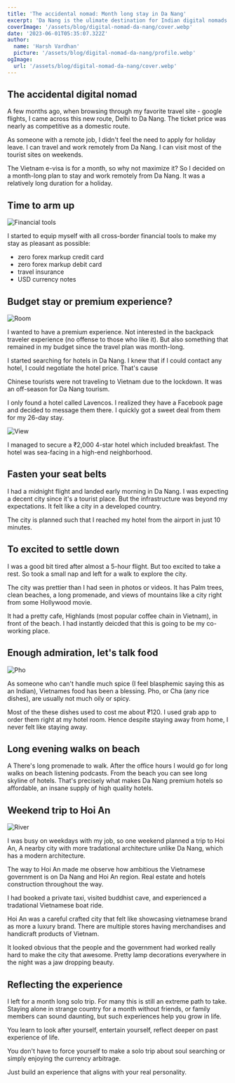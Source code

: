 ```yaml
---
title: 'The accidental nomad: Month long stay in Da Nang'
excerpt: 'Da Nang is the ulimate destination for Indian digital nomads largely due to the proximity'
coverImage: '/assets/blog/digital-nomad-da-nang/cover.webp'
date: '2023-06-01T05:35:07.322Z'
author:
  name: 'Harsh Vardhan'
  picture: '/assets/blog/digital-nomad-da-nang/profile.webp'
ogImage:
  url: '/assets/blog/digital-nomad-da-nang/cover.webp'
---
```


## The accidental digital nomad

A few months ago, when browsing through my favorite travel site - google flights, I came across this new route, Delhi to Da Nang. The ticket price was nearly as competitive as a domestic route.

As someone with a remote job, I didn't feel the need to apply for holiday leave. I can travel and work remotely from Da Nang. I can visit most of the tourist sites on weekends.

The Vietnam e-visa is for a month, so why not maximize it? So I decided on a month-long plan to stay and work remotely from Da Nang. It was a relatively long duration for a holiday.

## Time to arm up

![Financial tools](/assets/blog/digital-nomad-da-nang/tools.webp "Financial tools")

I started to equip myself with all cross-border financial tools to make my stay as pleasant as possible:

- zero forex markup credit card 
- zero forex markup debit card
- travel insurance
- USD currency notes

## Budget stay or premium experience?

![Room](/assets/blog/digital-nomad-da-nang/room.webp "Room")

I wanted to have a premium experience. Not interested in the backpack traveler experience (no offense to those who like it). But also something that remained in my budget since the travel plan was month-long.

I started searching for hotels in Da Nang. I knew that if I could contact any hotel, I could negotiate the hotel price. That's cause

Chinese tourists were not traveling to Vietnam due to the lockdown.
It was an off-season for Da Nang tourism.

I only found a hotel called Lavencos. I realized they have a Facebook page and decided to message them there. I quickly got a sweet deal from them for my 26-day stay.

![View](/assets/blog/digital-nomad-da-nang/view.webp "View")

I managed to secure a ₹2,000 4-star hotel which included breakfast. The hotel was sea-facing in a high-end neighborhood.

## Fasten your seat belts

I had a midnight flight and landed early morning in Da Nang. I was expecting a decent city since it's a tourist place. But the infrastructure was beyond my expectations. It felt like a city in a developed country.

The city is planned such that I reached my hotel from the airport in just 10 minutes.

## To excited to settle down

I was a good bit tired after almost a 5-hour flight. But too excited to take a rest. So took a small nap and left for a walk to explore the city.

The city was prettier than I had seen in photos or videos. It has Palm trees, clean beaches, a long promenade, and views of mountains like a city right from some Hollywood movie. 

It had a pretty cafe, Highlands (most popular coffee chain in Vietnam), in front of the beach. I had instantly deicded that this is going to be my co-working place.

## Enough admiration, let's talk food

![Pho](/assets/blog/digital-nomad-da-nang/pho.webp "Pho")

As someone who can't handle much spice (I feel blasphemic saying this as an Indian), Vietnames food has been a blessing. Pho, or Cha (any rice dishes), are usually not much oily or spicy.

Most of the these dishes used to cost me about ₹120. I used grab app to order them right at my hotel room. Hence despite staying away from home, I never felt like staying away.

##  Long evening walks on beach

A There's long promenade to walk. After the office hours I would go for long walks on beach listening podcasts. From the beach you can see long skyline of hotels. That's precisely what makes Da Nang premium hotels so affordable, an insane supply of high quality hotels.

##  Weekend trip to Hoi An

![River](/assets/blog/digital-nomad-da-nang/river.webp "River")

I was busy on weekdays with my job, so one weekend planned a trip to Hoi An, A nearby city with more tradational architecture unlike Da Nang, which has a modern architecture.

The way to Hoi An made me observe how ambitious the Vietnamese government is on Da Nang and Hoi An region. Real estate and hotels construction throughout the way. 

I had booked a private taxi, visited buddhist cave, and experienced a tradational Vietnamese boat ride.

Hoi An was a careful crafted city that felt like showcasing vietnamese brand as more a luxury brand. There are multiple stores having merchandises and handicraft products of Vietnam.

It looked obvious that the people and the government had worked really hard to make the city that awesome. Pretty lamp decorations everywhere in the night was a jaw dropping beauty.

## Reflecting the experience 

I left for a month long solo trip. For many this is still an extreme path to take. Staying alone in strange country for a month without friends, or family members can sound daunting, but such experiences help you grow in life. 

You learn to look after yourself, entertain yourself, reflect deeper on past experience of life. 

You don't have to force yourself to make a solo trip about soul searching or simply enjoying the currency arbitrage. 

Just build an experience that aligns with your real personality.
